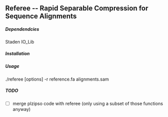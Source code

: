 ## Referee -- Rapid Separable Compression for Sequence Alignments

##### Dependendcies

Staden IO_Lib

##### Installation

##### Usage

./referee [options] -r reference.fa alignments.sam

##### TODO

- [ ] merge plzipso code with referee (only using a subset of those functions anyway)

